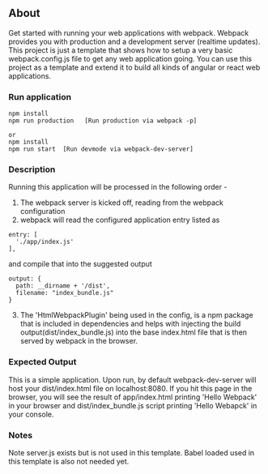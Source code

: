 ## About
Get started with running your web applications with webpack. Webpack provides you with production and a development server (realtime updates). This project is just a template that shows how to setup a very basic webpack.config.js file to get any web application going. You can use this project as a template and extend it to build all kinds of angular or react web applications.

### Run application
````
npm install
npm run production   [Run production via webpack -p]

or
npm install
npm run start  [Run devmode via webpack-dev-server]
````

### Description
Running this application will be processed in the following order -
1. The webpack server is kicked off, reading from the webpack configuration
2. webpack will read the configured application entry listed as
````
entry: [
  './app/index.js'
],
````
and compile that into the suggested output
````
output: {
  path: __dirname + '/dist',
  filename: "index_bundle.js"
}
````
3. The 'HtmlWebpackPlugin' being used in the config, is a npm package that is included in dependencies and helps with injecting the build output(dist/index_bundle.js) into the base index.html file that is then served by webpack in the browser.


### Expected Output
This is a simple application. Upon run, by default webpack-dev-server will host your dist/index.html file on localhost:8080. If you hit this page in the browser, you will see the result of app/index.html printing 'Hello Webpack' in your browser and dist/index_bundle.js script printing 'Hello Webapck' in your console.

### Notes
Note server.js exists but is not used in this template. Babel loaded used in this template is also not needed yet. 
